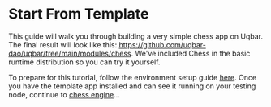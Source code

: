 # Start From Template

This guide will walk you through building a very simple chess app on Uqbar.
The final result will look like this: https://github.com/uqbar-dao/uqbar/tree/main/modules/chess.
We've included Chess in the basic runtime distribution so you can try it yourself.

To prepare for this tutorial, follow the environment setup guide [here](../my_first_app/chapter_1.md).
Once you have the template app installed and can see it running on your testing node, continue to [chess engine](./chess_engine.md)...
